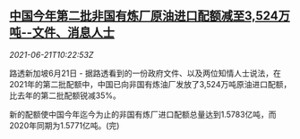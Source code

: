 <!--1624271462000-->
[中国今年第二批非国有炼厂原油进口配额减至3,524万吨--文件、消息人士](https://cn.reuters.com/article/china-oil-import-quota-0621-idCNKCS2DX0ZC)
------

<div><i>2021-06-21T10:22:53Z</i></div><p>路透新加坡6月21日 - 据路透看到的一份政府文件、以及两位知情人士说法，在2021年的第二批配额中，中国已向非国有炼油厂发放了3,524万吨原油进口配额，比去年的第二批配额锐减35%。</p><p>新的配额使中国今年迄今为止的非国有炼厂进口配额总量达到1.5783亿吨，而2020年同期为1.5771亿吨。(完)</p>

